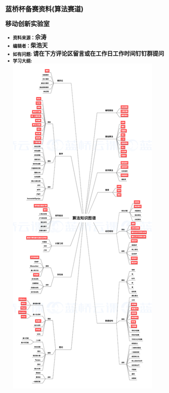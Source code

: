 ## 蓝桥杯备赛资料(算法赛道)
**<span style="font-size: 20px;">移动创新实验室</span>**
- **资料来源：<span style="font-size: 18px;">佘涛</span>**
- **编辑者：<span style="font-size: 18px;">柴浩天</span>**
- **如有问题: <span style="font-size: 18px;">请在下方评论区留言或在工作日工作时间钉钉群提问</span>**
- **学习大纲:**
![ziliao_code](./assets/下载.png)